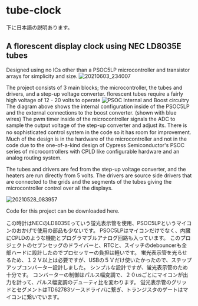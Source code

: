 # tube-clock
下に日本語の説明あります。
## A florescent display clock using NEC LD8035E tubes
Designed using no ICs other than a PSOC5LP microcontroller and transistor arrays for simplicity and size.
![20210603_234007](https://user-images.githubusercontent.com/85288181/120663858-6199c180-c4c5-11eb-8b98-5e14e62ac25e.jpg)

The project consists of 3 main blocks; the microcontroller, the tubes and drivers, and a step-up voltage converter. florescent tubes require a fairly high voltage of 12 - 20 volts to operate
![PSOC Internal and Boost circuitry](https://user-images.githubusercontent.com/85288181/120659266-2a291600-c4c1-11eb-9cdf-f9505c6626f5.png)
The diagram above shows the internal configuration inside of the PSOC5LP and the external connections to the boost converter. (shown with blue wires) The pwm timer inside of the microcontroller signals the ADC to sample the output voltage of the step-up converter and adjust its. There is no sophisticated control system in the code so it has room for improvement.　Much of the design is in the hardware of the microcontroller and not in the code due to the one-of-a-kind design of Cypress Semiconductor's PSOC series of microcontrollers with CPLD like configurable hardware and an analog routing system.

The tubes and drivers are fed from the step-up voltage converter, and the heaters are run directly from 5 volts. The drivers are source side drivers that are connected to the grids and the segments of the tubes giving the microcontroller control over all the displays.

![20210528_083957](https://user-images.githubusercontent.com/85288181/120909007-37a1f400-c6ab-11eb-806e-b5e873325562.jpg)


Code for this project can be downloaded here.

この時計はNECのLD8035Eっていう蛍光表示管を使用、PSOC5LPというマイコンのおかげで使用の部品も少ないです。
PSOC5LPはマイコンだけでなく、内臓にCPLDのような機能とプログラマブルアナログ回路も入っています。
このプロジェクトのセブンセッグのドライバーと、RTCと、スイッチのdebouncerも全部ハードに設計したのでプロセッサーの負担は軽いです。
蛍光表示管を光らせるため、１２Ｖ以上は必要ですが、USBの５Ｖだけ使いたかったので、ステップアップコンバーター設計しました。
シンプルな設計ですが、蛍光表示管のため十分です。
コンバーターの制御はパルス幅変調で、２０usごとにマイコンが出力を計って、パルス幅変調のデューティ比を変わります。
蛍光表示管のグリッドとセグメントはTD62783ソースドライバに繋ぎ、トランジスタのゲートはマイコンに繋いでいます。
